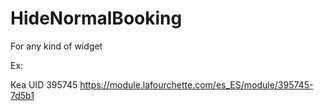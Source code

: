 # HideNormalBooking

For any kind of widget

Ex: 

Kea UID 395745 https://module.lafourchette.com/es_ES/module/395745-7d5b1
